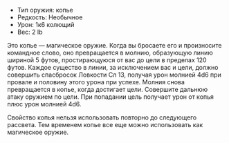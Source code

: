 
- Тип оружия: копье
- Редкость: Необычное
- Урон: 1к6 колющий
- Вес: 2 lb

Это копье — магическое оружие. Когда вы бросаете его и произносите командное слово, оно превращается в молнию, образующую линию шириной 5 футов, простирающуюся от вас до цели в пределах 120 футов. Каждое существо в линии, за исключением вас и цели, должно совершить спасбросок Ловкости Сл 13, получая урон молнией 4d6 при провале и половину этого урона при успехе. Молния снова превращается в копье, когда достигает цели. Совершите дальнюю атаку оружием по цели. При попадании цель получает урон от копья плюс урон молнией 4d6.

Свойство копья нельзя использовать повторно до следующего рассвета. Тем временем копье все еще можно использовать как магическое оружие.